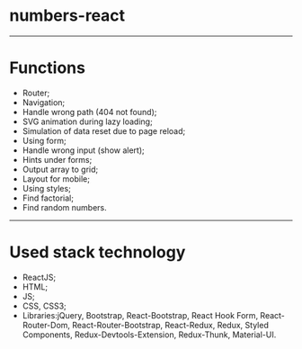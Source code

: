 # numbers-react
---
# Functions

- Router;
- Navigation;
- Handle wrong path (404 not found);
- SVG animation during lazy loading;
- Simulation of data reset due to page reload;
- Using form;
- Handle wrong input (show alert);
- Hints under forms;
- Output array to grid;
- Layout for mobile;
- Using styles;
- Find factorial;
- Find random numbers.
---

# Used stack technology 

- ReactJS;
- HTML;
- JS;
- CSS, CSS3;
- Libraries:jQuery, Bootstrap, React-Bootstrap, React Hook Form, React-Router-Dom, React-Router-Bootstrap, React-Redux, Redux, Styled Components, Redux-Devtools-Extension, Redux-Thunk, Material-UI.